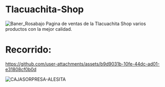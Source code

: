# Tlacuachita-Shop
![Baner_Rosabajo](https://github.com/user-attachments/assets/ca5b1d8e-e08a-4e36-8bc1-f2fd281be1ae)
Pagina de ventas de la Tlacuachita Shop varios productos con la mejor calidad.

# Recorrido:
https://github.com/user-attachments/assets/b9d9031b-10fe-44dc-ad01-e31808cf0b0d


![CAJASORPRESA-ALESITA](https://github.com/user-attachments/assets/d10c5a0a-fa1d-418b-b8ee-a8f0af608abe)

